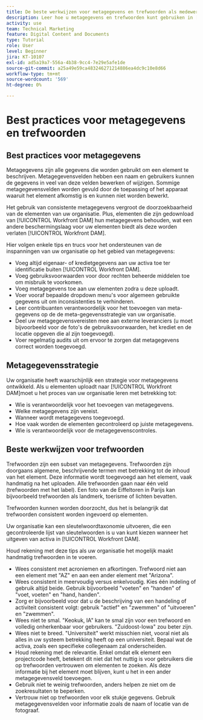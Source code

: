 ```yaml
---
title: De beste werkwijzen voor metagegevens en trefwoorden als medewerker begrijpen
description: Leer hoe u metagegevens en trefwoorden kunt gebruiken in [!UICONTROL Workfront DAM] om een middel te beschrijven om de doorzoekbaarheid van de activa van uw organisatie te verhogen.
activity: use
team: Technical Marketing
feature: Digital Content and Documents
type: Tutorial
role: User
level: Beginner
jira: KT-10107
exl-id: ad5a19a7-556a-4b38-9cc4-7e29e5afe1de
source-git-commit: a25a49e59ca483246271214886ea4dc9c10e8d66
workflow-type: tm+mt
source-wordcount: '569'
ht-degree: 0%

---
```


# Best practices voor metagegevens en trefwoorden

## Best practices voor metagegevens

Metagegevens zijn alle gegevens die worden gebruikt om een element te beschrijven. Metagegevensvelden hebben een naam en gebruikers kunnen de gegevens in veel van deze velden bewerken of wijzigen. Sommige metagegevensvelden worden gevuld door de toepassing of het apparaat waaruit het element afkomstig is en kunnen niet worden bewerkt.

Het gebruik van consistente metagegevens vergroot de doorzoekbaarheid van de elementen van uw organisatie. Plus, elementen die zijn gedownload van [!UICONTROL Workfront DAM] hun metagegevens behouden, wat een andere beschermingslaag voor uw elementen biedt als deze worden verlaten [!UICONTROL Workfront DAM].

Hier volgen enkele tips en trucs voor het ondersteunen van de inspanningen van uw organisatie op het gebied van metagegevens:

* Voeg altijd eigenaar- of kredietgegevens aan uw activa toe ter identificatie buiten [!UICONTROL Workfront DAM].
* Voeg gebruiksvoorwaarden voor door rechten beheerde middelen toe om misbruik te voorkomen.
* Voeg metagegevens toe aan uw elementen zodra u deze uploadt.
* Voer vooraf bepaalde dropdown menu&#39;s voor algemeen gebruikte gegevens uit om inconsistenties te verhinderen.
* Leer contribuanten verantwoordelijk voor het toevoegen van meta-gegevens op de de meta-gegevensstrategie van uw organisatie.
* Deel uw metagegevensvereisten mee aan externe leveranciers (u moet bijvoorbeeld voor de foto&#39;s de gebruiksvoorwaarden, het krediet en de locatie opgeven die al zijn toegevoegd).
* Voer regelmatig audits uit om ervoor te zorgen dat metagegevens correct worden toegevoegd.

## Metagegevensstrategie

Uw organisatie heeft waarschijnlijk een strategie voor metagegevens ontwikkeld. Als u elementen uploadt naar [!UICONTROL Workfront DAM]moet u het proces van uw organisatie leren met betrekking tot:

* Wie is verantwoordelijk voor het toevoegen van metagegevens.
* Welke metagegevens zijn vereist.
* Wanneer wordt metagegevens toegevoegd.
* Hoe vaak worden de elementen gecontroleerd op juiste metagegevens.
* Wie is verantwoordelijk voor de metagegevenscontroles.

## Beste werkwijzen voor trefwoorden

Trefwoorden zijn een subset van metagegevens. Trefwoorden zijn doorgaans algemene, beschrijvende termen met betrekking tot de inhoud van het element. Deze informatie wordt toegevoegd aan het element, vaak handmatig na het uploaden. Alle trefwoorden gaan naar één veld (trefwoorden met het label). Een foto van de Eiffeltoren in Parijs kan bijvoorbeeld trefwoorden als landmerk, toerisme of lichten bevatten.

Trefwoorden kunnen worden doorzocht, dus het is belangrijk dat trefwoorden consistent worden ingevoerd op elementen.

Uw organisatie kan een sleutelwoordtaxonomie uitvoeren, die een gecontroleerde lijst van sleutelwoorden is u van kunt kiezen wanneer het uitgeven van activa in [!UICONTROL Workfront DAM].

Houd rekening met deze tips als uw organisatie het mogelijk maakt handmatig trefwoorden in te voeren.

* Wees consistent met acroniemen en afkortingen. Trefwoord niet aan een element met &quot;AZ&quot; en aan een ander element met &quot;Arizona&quot;.
* Wees consistent in meervoudig versus enkelvoudig. Kies één indeling of gebruik altijd beide. Gebruik bijvoorbeeld &quot;voeten&quot; en &quot;handen&quot; of &quot;voet, voeten&quot; en &quot;hand, handen&quot;.
* Zorg er bijvoorbeeld voor dat u de beschrijving van een handeling of activiteit consistent volgt: gebruik &quot;actief&quot; en &quot;zwemmen&quot; of &quot;uitvoeren&quot; en &quot;zwemmen&quot;.
* Wees niet te smal. &quot;Keokuk, IA&quot; kan te smal zijn voor een trefwoord en volledig onherkenbaar voor gebruikers. &quot;Zuidoost-Iowa&quot; zou beter zijn.
* Wees niet te breed. &quot;Universiteit&quot; werkt misschien niet, vooral niet als alles in uw systeem betrekking heeft op een universiteit. Bepaal wat de activa, zoals een specifieke collegenaam zal onderscheiden.
* Houd rekening met de relevantie. Enkel omdat elk element een projectcode heeft, betekent dit niet dat het nuttig is voor gebruikers die op trefwoorden vertrouwen om elementen te zoeken. Als deze informatie bij het element moet blijven, kunt u het in een ander metagegevensveld toevoegen.
* Gebruik niet te weinig trefwoorden, anders helpen ze niet om de zoekresultaten te beperken.
* Vertrouw niet op trefwoorden voor elk stukje gegevens. Gebruik metagegevensvelden voor informatie zoals de naam of locatie van de fotograaf.
